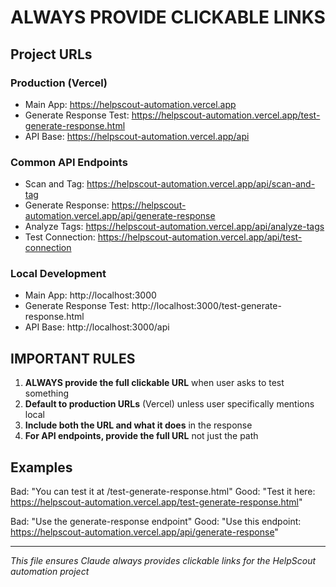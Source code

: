 # ALWAYS PROVIDE CLICKABLE LINKS

## Project URLs

### Production (Vercel)
- Main App: https://helpscout-automation.vercel.app
- Generate Response Test: https://helpscout-automation.vercel.app/test-generate-response.html
- API Base: https://helpscout-automation.vercel.app/api

### Common API Endpoints
- Scan and Tag: https://helpscout-automation.vercel.app/api/scan-and-tag
- Generate Response: https://helpscout-automation.vercel.app/api/generate-response
- Analyze Tags: https://helpscout-automation.vercel.app/api/analyze-tags
- Test Connection: https://helpscout-automation.vercel.app/api/test-connection

### Local Development
- Main App: http://localhost:3000
- Generate Response Test: http://localhost:3000/test-generate-response.html
- API Base: http://localhost:3000/api

## IMPORTANT RULES

1. **ALWAYS provide the full clickable URL** when user asks to test something
2. **Default to production URLs** (Vercel) unless user specifically mentions local
3. **Include both the URL and what it does** in the response
4. **For API endpoints, provide the full URL** not just the path

## Examples

Bad: "You can test it at /test-generate-response.html"
Good: "Test it here: https://helpscout-automation.vercel.app/test-generate-response.html"

Bad: "Use the generate-response endpoint"
Good: "Use this endpoint: https://helpscout-automation.vercel.app/api/generate-response"

---
*This file ensures Claude always provides clickable links for the HelpScout automation project*